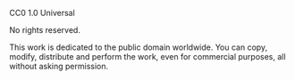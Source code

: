 CC0 1.0 Universal

No rights reserved.

This work is dedicated to the public domain worldwide.
You can copy, modify, distribute and perform the work, even for commercial purposes, all without asking permission.
